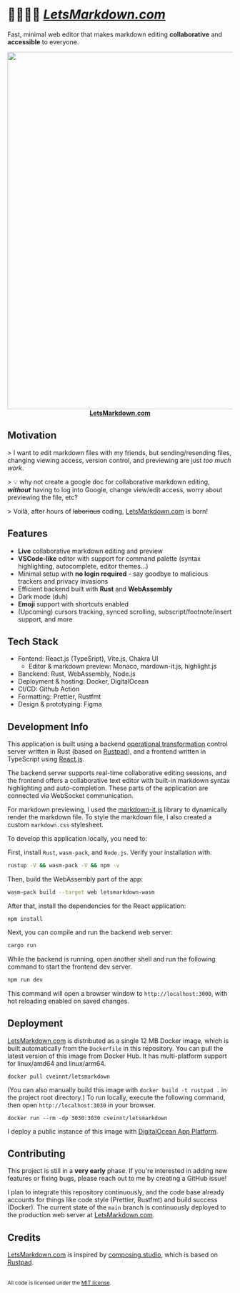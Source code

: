 # 👨‍💻👩‍💻 [_LetsMarkdown.com_](https://LetsMarkdown.com/)

Fast, minimal web editor that makes markdown editing **collaborative** and
**accessible** to everyone.

<p align="center">
<a href="https://LetsMarkdown.com/">
<img src="./public/static/lmd_demo.gif" width="800"><br>
<strong>LetsMarkdown.com</strong>
</a>
</p>

## Motivation

\> I want to edit markdown files with my friends, but sending/resending files,
changing viewing access, version control, and previewing are just _too much
work_.

\> 💡 why not create a google doc for collaborative markdown editing,
**_without_** having to log into Google, change view/edit access, worry about
previewing the file, etc?

\> Voilà, after hours of <del>laborious</del> coding,
[LetsMarkdown.com](https://LetsMarkdown.com/) is born!

## Features

- **Live** collaborative markdown editing and preview
- **VSCode-like** editor with support for command palette (syntax highlighting,
  autocomplete, editor themes...)
- Minimal setup with **no login required** - say goodbye to malicious trackers
  and privacy invasions
- Efficient backend built with **Rust** and **WebAssembly**
- Dark mode (duh)
- **Emoji** support with shortcuts enabled
- (Upcoming) cursors tracking, synced scrolling, subscript/footnote/insert
  support, and more

## Tech Stack

- Fontend: React.js (TypeSript), Vite.js, Chakra UI
  - Editor & markdown preview: Monaco, mardown-it.js, highlight.js
- Banckend: Rust, WebAssembly, Node.js
- Deployment & hosting: Docker, DigitalOcean
- CI/CD: Github Action
- Formatting: Prettier, Rustfmt
- Design & prototyping: Figma

## Development Info

This application is built using a backend
[operational transformation](https://docs.rs/operational-transform/latest/operational_transform/)
control server written in Rust (based on
[Rustpad](https://github.com/ekzhang/rustpad)), and a frontend written in
TypeScript using [React.js](https://reactjs.org/).

The backend server supports real-time collaborative editing sessions, and the
frontend offers a collaborative text editor with built-in markdown syntax
highlighting and auto-completion. These parts of the application are connected
via WebSocket communication.

For markdown previewing, I used the
[markdown-it.js](https://markdown-it.github.io/) library to dynamically render
the markdown file. To style the markdown file, I also created a custom
`markdown.css` stylesheet.

To develop this application locally, you need to:

First, install `Rust`, `wasm-pack`, and `Node.js`. Verify your installation
with:

```bash
rustup -V && wasm-pack -V && npm -v
```

Then, build the WebAssembly part of the app:

```bash
wasm-pack build --target web letsmarkdown-wasm
```

After that, install the dependencies for the React application:

```
npm install
```

Next, you can compile and run the backend web server:

```bash
cargo run
```

While the backend is running, open another shell and run the following command
to start the frontend dev server.

```bash
npm run dev
```

This command will open a browser window to `http://localhost:3000`, with hot
reloading enabled on saved changes.

## Deployment

[LetsMarkdown.com](https://LetsMarkdown.com/) is distributed as a single 12 MB
Docker image, which is built automatically from the `Dockerfile` in this
repository. You can pull the latest version of this image from Docker Hub. It
has multi-platform support for linux/amd64 and linux/arm64.

```
docker pull cveinnt/letsmarkdown
```

(You can also manually build this image with `docker build -t rustpad .` in the
project root directory.) To run locally, execute the following command, then
open `http://localhost:3030` in your browser.

```
docker run --rm -dp 3030:3030 cveinnt/letsmarkdown
```

I deploy a public instance of this image with
[DigitalOcean App Platform](https://www.digitalocean.com/products/app-platform/).

## Contributing

This project is still in a **very early** phase. If you're interested in adding
new features or fixing bugs, please reach out to me by creating a GitHub issue!

I plan to integrate this repository continuously, and the code base already
accounts for things like code style (Prettier, Rustfmt) and build success
(Docker). The current state of the `main` branch is continuously deployed to the
production web server at [LetsMarkdown.com](https://LetsMarkdown.com/).

## Credits

[LetsMarkdown.com](https://LetsMarkdown.com/) is inspired by
[composing.studio](https://composing.studio/), which is based on
[Rustpad](https://github.com/ekzhang/rustpad).

<br>

<sup>
All code is licensed under the <a href="LICENSE">MIT license</a>.
</sup>
